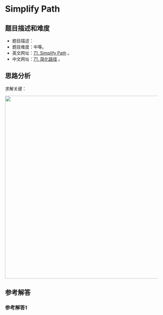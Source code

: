 # Simplify Path

## 题目描述和难度
+ 题目描述：
+ 题目难度：中等。
+ 英文网址：[71. Simplify Path](https://leetcode.com/problems/simplify-path/description/)  。
+ 中文网址：[71. 简化路径](https://leetcode-cn.com/problems/simplify-path/description/)  。
## 思路分析
求解关键：

<img src="https://liweiwei1419.github.io/images/leetcode-solution/" width="600">

## 参考解答
### 参考解答1

```java

```